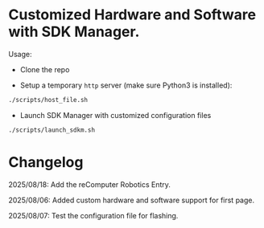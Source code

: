 # Customized Hardware and Software with SDK Manager.

Usage:

+ Clone the repo

+ Setup a temporary `http` server (make sure Python3 is installed):

``` sh
./scripts/host_file.sh
```

+ Launch SDK Manager with customized configuration files

``` sh
./scripts/launch_sdkm.sh
```

# Changelog

2025/08/18: Add the reComputer Robotics Entry. 

2025/08/06: Added custom hardware and software support for first page.

2025/08/07: Test the configuration file for flashing.